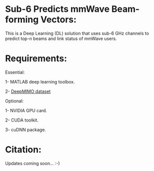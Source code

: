 # Sub-6 Predicts mmWave Beam-forming Vectors:
This is a Deep Learning (DL) solution that uses sub-6 GHz channels to predict top-n beams and link status of mmWave users.

# Requirements:

Essential:

1- MATLAB deep learning toolbox.

2- [DeepMIMO dataset](http://www.deepmimo.net/?i=1)

Optional:

1- NVIDIA GPU card.

2- CUDA toolkit.

3- cuDNN package.

# Citation:

Updates coming soon... :-)
